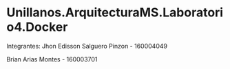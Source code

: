 # Unillanos.ArquitecturaMS.Laboratorio4.Docker

Integrantes:
Jhon Edisson Salguero Pinzon - 160004049

Brian Arias Montes - 160003701
